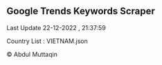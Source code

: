

## Google Trends Keywords Scraper 
 
Last Update 22-12-2022 , 21:37:59

Country List :
VIETNAM.json



© Abdul Muttaqin 
